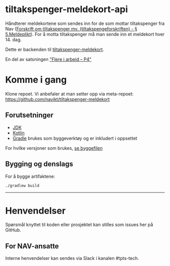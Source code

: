 tiltakspenger-meldekort-api
================
Håndterer meldekortene som sendes inn for de som mottar tiltakspenger fra Nav ([Forskrift om tiltakspenger mv. (tiltakspengeforskriften) - § 5.Meldeplikt](https://lovdata.no/forskrift/2013-11-04-1286/§5)). For å motta tiltakspenger må man sende inn et meldekort hver 14. dag.

Dette er backenden til [tiltakspenger-meldekort](https://github.com/navikt/tiltakspenger-meldekort). 

En del av satsningen ["Flere i arbeid – P4"](https://memu.no/artikler/stor-satsing-skal-fornye-navs-utdaterte-it-losninger-og-digitale-verktoy/)

# Komme i gang
Klone repoet. Vi anbefaler at man setter opp via meta-repoet: https://github.com/navikt/tiltakspenger-meldekort
## Forutsetninger
- [JDK](https://jdk.java.net/)
- [Kotlin](https://kotlinlang.org/)
- [Gradle](https://gradle.org/) brukes som byggeverktøy og er inkludert i oppsettet

For hvilke versjoner som brukes, [se byggefilen](build.gradle.kts)

## Bygging og denslags
For å bygge artifaktene:

```sh
./gradlew build
```

---

# Henvendelser

Spørsmål knyttet til koden eller prosjektet kan stilles som issues her på GitHub.

## For NAV-ansatte

Interne henvendelser kan sendes via Slack i kanalen #tpts-tech.
